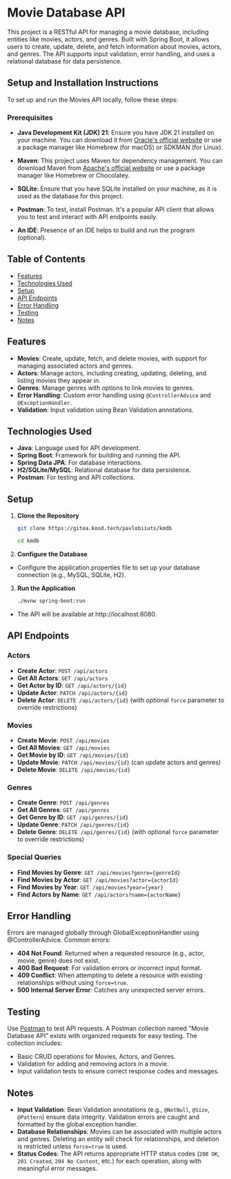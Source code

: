 # Movie Database API

This project is a RESTful API for managing a movie database, including entities like movies, actors, and genres. Built with Spring Boot, it allows users to create, update, delete, and fetch information about movies, actors, and genres. The API supports input validation, error handling, and uses a relational database for data persistence.

## Setup and Installation Instructions

To set up and run the Movies API locally, follow these steps:

### Prerequisites

- **Java Development Kit (JDK) 21**: Ensure you have JDK 21 installed on your machine. You can download it from [Oracle's official website](https://www.oracle.com/java/technologies/javase-jdk21-downloads.html) or use a package manager like Homebrew (for macOS) or SDKMAN (for Linux).

- **Maven**: This project uses Maven for dependency management. You can download Maven from [Apache's official website](https://maven.apache.org/download.cgi) or use a package manager like Homebrew or Chocolatey.

- **SQLite**: Ensure that you have SQLite installed on your machine, as it is used as the database for this project.

- **Postman**: To test, install Postman. It's a popular API client that allows you to test and interact with API endpoints easily.
- **An IDE**: Presence of an IDE helps to build and run the program (optional).

## Table of Contents

- [Features](#features)
- [Technologies Used](#technologies-used)
- [Setup](#setup)
- [API Endpoints](#api-endpoints)
- [Error Handling](#error-handling)
- [Testing](#testing)
- [Notes](#notes)

## Features

- **Movies**: Create, update, fetch, and delete movies, with support for managing associated actors and genres.
- **Actors**: Manage actors, including creating, updating, deleting, and listing movies they appear in.
- **Genres**: Manage genres with options to link movies to genres.
- **Error Handling**: Custom error handling using `@ControllerAdvice` and `@ExceptionHandler`.
- **Validation**: Input validation using Bean Validation annotations.

## Technologies Used

- **Java**: Language used for API development.
- **Spring Boot**: Framework for building and running the API.
- **Spring Data JPA**: For database interactions.
- **H2/SQLite/MySQL**: Relational database for data persistence.
- **Postman**: For testing and API collections.

## Setup

1. **Clone the Repository**
   ```bash
   git clone https://gitea.kood.tech/pavlobiiuts/kmdb
   ```
   
    ```bash
    cd kmdb
    ```

2. **Configure the Database**

- Configure the application.properties file to set up your database connection (e.g., MySQL, SQLite, H2).

3. **Run the Application**

    ```bash
   ./mvnw spring-boot:run
   ```
- The API will be available at http://localhost:8080.

## API Endpoints

### Actors

- **Create Actor**: `POST /api/actors`
- **Get All Actors**: `GET /api/actors`
- **Get Actor by ID**: `GET /api/actors/{id}`
- **Update Actor**: `PATCH /api/actors/{id}`
- **Delete Actor**: `DELETE /api/actors/{id}` (with optional `force` parameter to override restrictions)

### Movies

- **Create Movie**: `POST /api/movies`
- **Get All Movies**: `GET /api/movies`
- **Get Movie by ID**: `GET /api/movies/{id}`
- **Update Movie**: `PATCH /api/movies/{id}` (can update actors and genres)
- **Delete Movie**: `DELETE /api/movies/{id}`

### Genres

- **Create Genre**: `POST /api/genres`
- **Get All Genres**: `GET /api/genres`
- **Get Genre by ID**: `GET /api/genres/{id}`
- **Update Genre**: `PATCH /api/genres/{id}`
- **Delete Genre**: `DELETE /api/genres/{id}` (with optional `force` parameter to override restrictions)

### Special Queries
- **Find Movies by Genre**: `GET /api/movies?genre={genreId}`
- **Find Movies by Actor**: `GET /api/movies?actor={actorId}`
- **Find Movies by Year**: `GET /api/movies?year={year}`
- **Find Actors by Name**: `GET /api/actors?name={actorName}`

## Error Handling

Errors are managed globally through GlobalExceptionHandler using @ControllerAdvice. Common errors:

- **404 Not Found**: Returned when a requested resource (e.g., actor, movie, genre) does not exist.
- **400 Bad Request**: For validation errors or incorrect input format.
- **409 Conflict**: When attempting to delete a resource with existing relationships without using `force=true`.
- **500 Internal Server Error**: Catches any unexpected server errors.

## Testing

Use [Postman](https://www.postman.com/downloads/) to test API requests. A Postman collection named "Movie Database API" exists with organized requests for easy testing. The collection includes:

- Basic CRUD operations for Movies, Actors, and Genres.
- Validation for adding and removing actors in a movie.
- Input validation tests to ensure correct response codes and messages.

## Notes
- **Input Validation**: Bean Validation annotations (e.g., `@NotNull`, `@Size`, `@Pattern`) ensure data integrity. Validation errors are caught and formatted by the global exception handler.
- **Database Relationships**: Movies can be associated with multiple actors and genres. Deleting an entity will check for relationships, and deletion is restricted unless `force=true` is used.
- **Status Codes**: The API returns appropriate HTTP status codes (`200 OK`, `201 Created`, `204 No Content`, etc.) for each operation, along with meaningful error messages.

